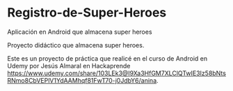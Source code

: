 # Registro-de-Super-Heroes
Aplicación en Android que almacena super heroes

Proyecto didáctico que almacena super heroes.

Este es un proyecto de práctica que realicé en el curso de Android en Udemy por Jesús Almaral en Hackaprende
https://www.udemy.com/share/103LEk3@I9Xa3HfGM7XLClQTwIE3Iz58bNtsRNmo8CbVEPlV1YdAAMhqf81FwT70-j0JdbY6/anina.
